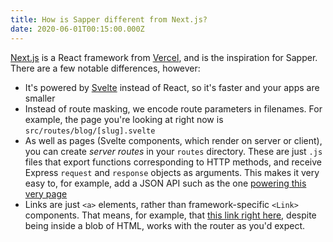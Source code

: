 ```yaml
---
title: How is Sapper different from Next.js?
date: 2020-06-01T00:15:00.000Z
---
```

[Next.js](https://github.com/zeit/next.js) is a React framework from [Vercel](https://vercel.com/), and is the inspiration for Sapper. There are a few notable differences, however:

*   It's powered by [Svelte](https://svelte.dev) instead of React, so it's faster and your apps are smaller
*   Instead of route masking, we encode route parameters in filenames. For example, the page you're looking at right now is `src/routes/blog/[slug].svelte`
*   As well as pages (Svelte components, which render on server or client), you can create _server routes_ in your `routes` directory. These are just `.js` files that export functions corresponding to HTTP methods, and receive Express `request` and `response` objects as arguments. This makes it very easy to, for example, add a JSON API such as the one [powering this very page](blog/how-is-sapper-different-from-next.json)
*   Links are just `<a>` elements, rather than framework-specific `<Link>` components. That means, for example, that [this link right here](blog/how-can-i-get-involved), despite being inside a blob of HTML, works with the router as you'd expect.